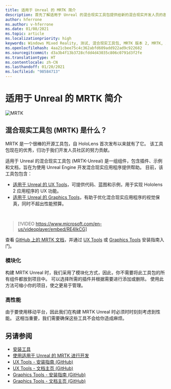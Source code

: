 ```yaml
---
title: 适用于 Unreal 的 MRTK 简介
description: 首先了解适用于 Unreal 的混合现实工具包提供给新的混合现实开发人员的各项内容。
author: hferrone
ms.author: v-hferrone
ms.date: 01/08/2021
ms.topic: article
ms.localizationpriority: high
keywords: Windows Mixed Reality, 测试, 混合现实工具包, MRTK 版本 2, MRTK, 工具, SDK, HoloLens, HoloLens 2, 混合现实头戴显示设备, windows 混合现实头戴显示设备, 虚拟现实头戴显示设备, 跨平台
ms.openlocfilehash: 4aa21cbee75c4c362abfd609add922ad9c922682
ms.sourcegitcommit: d3a3b4f13b3728cfdd4d43035c806c0791d3f2fe
ms.translationtype: HT
ms.contentlocale: zh-CN
ms.lasthandoff: 01/20/2021
ms.locfileid: "98584713"
---
```

# <a name="introducing-mrtk-for-unreal"></a>适用于 Unreal 的 MRTK 简介

![MRTK](../../design/images/MRTK_UX_Hero.png)

## <a name="what-is-mixed-reality-toolkit-mrtk"></a>混合现实工具包 (MRTK) 是什么？

MRTK 是一个很棒的开源工具包，自 HoloLens 首次发布以来就有了它。 该工具包现在的优秀，归功于我们开发人员社区的努力贡献。 

适用于 Unreal 的混合现实工具包 (MRTK-Unreal) 是一组组件，包含插件、示例和文档，旨在为使用 Unreal Engine 开发混合现实应用程序提供帮助。 目前，该工具包包含：
* [适用于 Unreal 的 UX Tools](https://github.com/microsoft/MixedReality-UXTools-Unreal)，可提供代码、蓝图和示例，用于实现 Hololens 2 应用程序的 UX 功能。
* [适用于 Unreal 的 Graphics Tools](https://github.com/microsoft/MixedReality-GraphicsTools-Unreal)，有助于优化混合现实应用程序的视觉保真，同时不超出性能预算。

<br>

> [!VIDEO https://www.microsoft.com/en-us/videoplayer/embed/RE4IkCG]

查看 [GitHub 上的 MRTK 文档](https://microsoft.github.io/MixedReality-UXTools-Unreal/README.html)，并通过 [UX Tools](https://microsoft.github.io/MixedReality-UXTools-Unreal/Docs/Installation.html) 或 [Graphics Tools](https://github.com/microsoft/MixedReality-GraphicsTools-Unreal/blob/main/Docs/Installation.md) 安装指南入门。

### <a name="modular"></a>模块化

构建 MRTK Unreal 时，我们采用了模块化方式，因此，你不需要将此工具包的所有组件都放到项目中。 可以选择所需的插件并根据需要进行添加或删除。 使用此方法可缩小你的项目，使之更易于管理。  

### <a name="performant"></a>高性能

由于要使用移动平台，因此我们在构建 MRTK Unreal 时必须时时刻刻考虑到性能。 这相当重要，我们需要确保这些工具不会给你造成麻烦。

## <a name="see-also"></a>另请参阅

* [安装工具](../install-the-tools.md)
* [使用适用于 Unreal 的 MRTK 进行开发](unreal-development-overview.md)
* [UX Tools - 安装指南 (GitHub)](https://microsoft.github.io/MixedReality-UXTools-Unreal/Docs/Installation.html)
* [UX Tools - 文档主页 (GitHub)](https://microsoft.github.io/MixedReality-UXTools-Unreal/README.html)
* [Graphics Tools - 安装指南 (GitHub)](https://github.com/microsoft/MixedReality-GraphicsTools-Unreal/blob/main/Docs/Installation.md)
* [Graphics Tools - 文档主页 (GitHub)](https://github.com/microsoft/MixedReality-GraphicsTools-Unreal/)